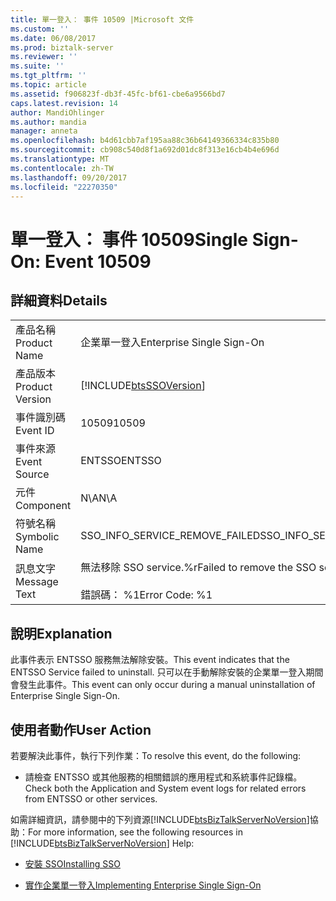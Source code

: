 ```yaml
---
title: 單一登入： 事件 10509 |Microsoft 文件
ms.custom: ''
ms.date: 06/08/2017
ms.prod: biztalk-server
ms.reviewer: ''
ms.suite: ''
ms.tgt_pltfrm: ''
ms.topic: article
ms.assetid: f906823f-db3f-45fc-bf61-cbe6a9566bd7
caps.latest.revision: 14
author: MandiOhlinger
ms.author: mandia
manager: anneta
ms.openlocfilehash: b4d61cbb7af195aa88c36b64149366334c835b80
ms.sourcegitcommit: cb908c540d8f1a692d01dc8f313e16cb4b4e696d
ms.translationtype: MT
ms.contentlocale: zh-TW
ms.lasthandoff: 09/20/2017
ms.locfileid: "22270350"
---
```

# <a name="single-sign-on-event-10509"></a><span data-ttu-id="dff7c-102">單一登入： 事件 10509</span><span class="sxs-lookup"><span data-stu-id="dff7c-102">Single Sign-On: Event 10509</span></span>
## <a name="details"></a><span data-ttu-id="dff7c-103">詳細資料</span><span class="sxs-lookup"><span data-stu-id="dff7c-103">Details</span></span>  
  
|||  
|-|-|  
|<span data-ttu-id="dff7c-104">產品名稱</span><span class="sxs-lookup"><span data-stu-id="dff7c-104">Product Name</span></span>|<span data-ttu-id="dff7c-105">企業單一登入</span><span class="sxs-lookup"><span data-stu-id="dff7c-105">Enterprise Single Sign-On</span></span>|  
|<span data-ttu-id="dff7c-106">產品版本</span><span class="sxs-lookup"><span data-stu-id="dff7c-106">Product Version</span></span>|[!INCLUDE[btsSSOVersion](../includes/btsssoversion-md.md)]|  
|<span data-ttu-id="dff7c-107">事件識別碼</span><span class="sxs-lookup"><span data-stu-id="dff7c-107">Event ID</span></span>|<span data-ttu-id="dff7c-108">10509</span><span class="sxs-lookup"><span data-stu-id="dff7c-108">10509</span></span>|  
|<span data-ttu-id="dff7c-109">事件來源</span><span class="sxs-lookup"><span data-stu-id="dff7c-109">Event Source</span></span>|<span data-ttu-id="dff7c-110">ENTSSO</span><span class="sxs-lookup"><span data-stu-id="dff7c-110">ENTSSO</span></span>|  
|<span data-ttu-id="dff7c-111">元件</span><span class="sxs-lookup"><span data-stu-id="dff7c-111">Component</span></span>|<span data-ttu-id="dff7c-112">N\A</span><span class="sxs-lookup"><span data-stu-id="dff7c-112">N\A</span></span>|  
|<span data-ttu-id="dff7c-113">符號名稱</span><span class="sxs-lookup"><span data-stu-id="dff7c-113">Symbolic Name</span></span>|<span data-ttu-id="dff7c-114">SSO_INFO_SERVICE_REMOVE_FAILED</span><span class="sxs-lookup"><span data-stu-id="dff7c-114">SSO_INFO_SERVICE_REMOVE_FAILED</span></span>|  
|<span data-ttu-id="dff7c-115">訊息文字</span><span class="sxs-lookup"><span data-stu-id="dff7c-115">Message Text</span></span>|<span data-ttu-id="dff7c-116">無法移除 SSO service.%r</span><span class="sxs-lookup"><span data-stu-id="dff7c-116">Failed to remove the SSO service.%r</span></span><br /><br /> <span data-ttu-id="dff7c-117">錯誤碼： %1</span><span class="sxs-lookup"><span data-stu-id="dff7c-117">Error Code: %1</span></span>|  
  
## <a name="explanation"></a><span data-ttu-id="dff7c-118">說明</span><span class="sxs-lookup"><span data-stu-id="dff7c-118">Explanation</span></span>  
 <span data-ttu-id="dff7c-119">此事件表示 ENTSSO 服務無法解除安裝。</span><span class="sxs-lookup"><span data-stu-id="dff7c-119">This event indicates that the ENTSSO Service failed to uninstall.</span></span> <span data-ttu-id="dff7c-120">只可以在手動解除安裝的企業單一登入期間會發生此事件。</span><span class="sxs-lookup"><span data-stu-id="dff7c-120">This event can only occur during a manual uninstallation of Enterprise Single Sign-On.</span></span>  
  
## <a name="user-action"></a><span data-ttu-id="dff7c-121">使用者動作</span><span class="sxs-lookup"><span data-stu-id="dff7c-121">User Action</span></span>  
 <span data-ttu-id="dff7c-122">若要解決此事件，執行下列作業：</span><span class="sxs-lookup"><span data-stu-id="dff7c-122">To resolve this event, do the following:</span></span>  
  
-   <span data-ttu-id="dff7c-123">請檢查 ENTSSO 或其他服務的相關錯誤的應用程式和系統事件記錄檔。</span><span class="sxs-lookup"><span data-stu-id="dff7c-123">Check both the Application and System event logs for related errors from ENTSSO or other services.</span></span>  
  
 <span data-ttu-id="dff7c-124">如需詳細資訊，請參閱中的下列資源[!INCLUDE[btsBizTalkServerNoVersion](../includes/btsbiztalkservernoversion-md.md)]協助：</span><span class="sxs-lookup"><span data-stu-id="dff7c-124">For more information, see the following resources in [!INCLUDE[btsBizTalkServerNoVersion](../includes/btsbiztalkservernoversion-md.md)] Help:</span></span>  
  
-   [<span data-ttu-id="dff7c-125">安裝 SSO</span><span class="sxs-lookup"><span data-stu-id="dff7c-125">Installing SSO</span></span>](../core/installing-sso.md)  
  
-   [<span data-ttu-id="dff7c-126">實作企業單一登入</span><span class="sxs-lookup"><span data-stu-id="dff7c-126">Implementing Enterprise Single Sign-On</span></span>](../core/implementing-enterprise-single-sign-on.md)